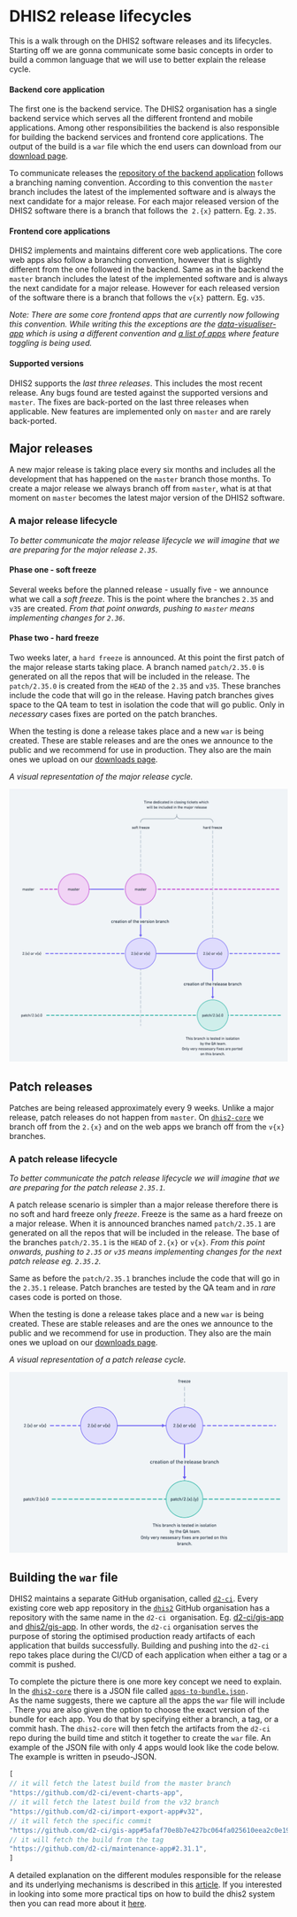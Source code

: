 # DHIS2 release lifecycles

This is a walk through on the DHIS2  software releases and its lifecycles. Starting off we are gonna communicate some basic concepts in order to build a common language that we will use to better explain the release cycle.


#### Backend core application 

The first one is the backend service. The DHIS2 organisation has a single backend service which serves all the different frontend and mobile applications. Among other responsibilities the backend is also responsible for building the backend services and frontend core applications. The output of the build is a `war` file which the end users can download from our [download page](https://www.dhis2.org/downloads). 

To communicate releases the [repository of the backend application](https://github.com/dhis2/dhis2-core) follows a branching naming convention. According to this convention the `master` branch includes the latest of the implemented software and is always the next candidate for a major release. For each major released version of the DHIS2 software there is a branch that follows the` 2.{x}` pattern. Eg. `2.35`. 


#### Frontend core applications

DHIS2 implements and maintains different core web applications.  The core web apps also follow a branching convention, however that is slightly different from the one followed in the backend. Same as in the backend the `master` branch includes the latest of the implemented software and is always the next candidate for a major release. However for each released version of the software there is a branch that follows the `v{x}` pattern. Eg. `v35`.  

_Note: There are some core frontend apps that are currently now following this convention. While writing this the exceptions are the [data-visualiser-app](https://github.com/dhis2/data-visualizer-app/) which is using a different convention and [a list of apps](https://github.com/dhis2/dhis2-core/tree/master/dhis-2/dhis-web/dhis-web-apps) where feature toggling is being used._


#### Supported versions

DHIS2 supports the _last three releases_. This includes the most recent release. Any bugs found are tested against the supported versions and `master`. The fixes are back-ported on the last three releases when applicable. New features are implemented only on `master` and are rarely back-ported.


## Major releases

A new major release is taking place every six months and includes all the development that has happened on the `master` branch those months. To create a major release we always branch off from `master`, what is at that moment on `master` becomes the latest major version of the DHIS2 software. 


### A major release lifecycle

_To better communicate the major release lifecycle we will imagine that we are preparing for the major release `2.35`._


#### Phase one - soft freeze

Several weeks before the planned release - usually five - we announce what we call a _soft freeze_. This is the point where the branches `2.35`  and `v35` are created. _From that point onwards, pushing to <code>master</code> means implementing changes for <code>2.36</code>_.


#### Phase two - hard freeze

Two weeks later, a `hard freeze` is announced. At this point the first patch of the major release starts taking place. A branch named `patch/2.35.0` is generated on all the repos that will be included in the release. The `patch/2.35.0` is created from the `HEAD`  of the `2.35`  and `v35`. These branches include the code that will go in the release. Having patch branches gives space to the QA team to test in isolation the code that will go public. Only in _necessary_ cases fixes are ported on the patch branches. 

When the testing is done a release takes place and a new `war` is being created. These are stable releases and are the ones we announce to the public and we recommend for use in production. They also are the main ones we upload on our [downloads page](https://www.dhis2.org/downloads). 

_A visual representation of the major release cycle._

![img](./assets/major-releases-branch-representation.png)

## Patch releases

Patches are being released approximately every 9 weeks. Unlike a major release, patch releases do not happen from `master`.  On <code>[dhis2-core](https://github.com/dhis2/dhis2-core)</code> we branch off from the <code>2.{x}</code> and on the web apps we branch off from the <code>v{x}</code> branches. 


### A patch release lifecycle

_To better communicate the patch release lifecycle we will imagine that we are preparing for the patch release <code>2.35.1</code>._

A patch release scenario is simpler than a major release therefore there is no soft and hard freeze only _freeze_. Freeze is the same as a hard freeze on a major release. When it is announced branches named `patch/2.35.1` are generated on all the repos that will be included in the release. The base of the branches  `patch/2.35.1` is the `HEAD` of `2.{x}` or `v{x}`. _From this point onwards, pushing to  <code>2.35</code> or <code>v35</code> means implementing changes for the next patch release eg. <code>2.35.2</code>._

Same as before the  <code>patch/2.35.1</code> branches include the code that will go in the <code>2.35.1</code> release. Patch branches are tested by the QA team and in <em>rare</em> cases code is ported on those.

When the testing is done a release takes place and a new <code>war</code> is being created. These are stable releases and are the ones we announce to the public and we recommend for use in production. They also are the main ones we upload on our [downloads page](https://www.dhis2.org/downloads). 

_A visual representation of a patch release cycle._

![img](./assets/patch-releases-branch-representation.png)

## Building the `war` file

DHIS2 maintains a separate GitHub organisation, called <code>[d2-ci](https://github.com/d2-ci/)</code>. Every existing core web app repository in the <code>[dhis2](https://github.com/dhis2)</code> GitHub organisation has a repository with the same name in the <code>d2-ci </code>organisation. Eg. [d2-ci/gis-app](https://github.com/d2-ci/gis-app) and [dhis2/gis-app](https://github.com/dhis2/gis-app). In other words, the <code>d2-ci</code> organisation serves the purpose of storing the optimised production ready artifacts of each application that builds successfully. Building and pushing into the <code>d2-ci</code> repo takes place during the CI/CD of each application when either a tag or a commit is pushed. 

To complete the picture there is one more key concept we need to explain. In the <code>[dhis2-core](https://github.com/dhis2/dhis2-core)</code> there is a JSON file called <code>[apps-to-bundle.json](https://github.com/dhis2/dhis2-core/blob/master/dhis-2/dhis-web/dhis-web-apps/apps-to-bundle.json). </code>As the name suggests, there we capture all the apps the <code>war</code> file will include . There you are also given the option to choose the exact version of the bundle for each app. You do that by specifying either a branch, a tag, or a commit hash. The <code>dhis2-core</code> will then fetch the artifacts from the <code>d2-ci </code>repo during the build time and stitch it together to create the <code>war</code> file. An example of the JSON file with only 4 apps would look like the code below. The example is written in pseudo-JSON. 


```javascript
[
// it will fetch the latest build from the master branch
"https://github.com/d2-ci/event-charts-app",
// it will fetch the latest build from the v32 branch
"https://github.com/d2-ci/import-export-app#v32",
// it will fetch the specific commit 
"https://github.com/d2-ci/gis-app#5afaf70e8b7e427bc064fa025610eea2c0e195e5",
// it will fetch the build from the tag
"https://github.com/d2-ci/maintenance-app#2.31.1",
]
```


 
A detailed explanation on the different modules responsible for the release and its underlying mechanisms is described in this [article](https://dhis2.github.io/2019/02/the-build-system/). If you interested in looking into some more practical tips on how to build the dhis2 system then you can read more about it [here](https://dhis2.github.io/2019/03/build-acrobatics/).  
